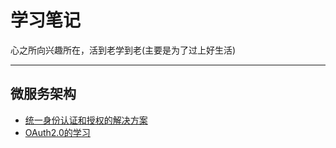 # 学习笔记

心之所向兴趣所在，活到老学到老(主要是为了过上好生活)

------



## 微服务架构

- [统一身份认证和授权的解决方案](./doc/21_03_20_solution.md)
- [OAuth2.0的学习](./doc/21_03_20_oauth2.0.md)